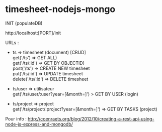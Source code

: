 timesheet-nodejs-mongo
======================

INIT (populateDB)

http://localhost:[PORT]/init

URLs :

* ts => timesheet (document) [CRUD]<br/>
	get('/ts') => GET ALL)<br/>
	get('/ts/:id') => GET BY OBJECTID)<br/>
	post('/ts') => CREATE NEW timesheet <br/>
	put('/ts/:id') => UPDATE timesheet <br/>
	delete('/ts/:id') => DELETE timesheet<br/>

* ts/user => utilisateur<br/>
	get('/ts/user/:user?year=[&month=]') > GET BY USER (login)  <br/>

* ts/project => project<br/>
	get('/ts/project/:project?year=[&month=]') => GET BY TASKS (project) <br/>


Pour info : http://coenraets.org/blog/2012/10/creating-a-rest-api-using-node-js-express-and-mongodb/
